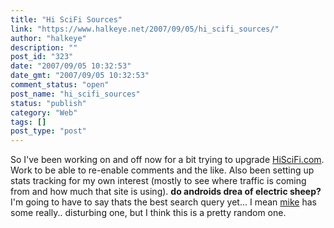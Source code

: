 ```yaml
---
title: "Hi SciFi Sources"
link: "https://www.halkeye.net/2007/09/05/hi_scifi_sources/"
author: "halkeye"
description: ""
post_id: "323"
date: "2007/09/05 10:32:53"
date_gmt: "2007/09/05 10:32:53"
comment_status: "open"
post_name: "hi_scifi_sources"
status: "publish"
category: "Web"
tags: []
post_type: "post"
---
```


So I've been working on and off now for a bit trying to upgrade [HiSciFi.com](http://www.hiscifi.com). Work to be able to re-enable comments and the like. Also been setting up stats tracking for my own interest (mostly to see where traffic is coming from and how much that site is using). **do androids drea of electric sheep?** I'm going to have to say thats the best search query yet... I mean [mike](http://www.slurrey.com) has some really.. disturbing one, but I think this is a pretty random one.